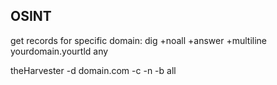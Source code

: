 ## OSINT

get records for specific domain:
dig +noall +answer +multiline yourdomain.yourtld any 

theHarvester -d domain.com -c -n -b all
